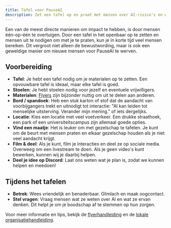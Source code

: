 ```yaml
---
title: Tafel voor PauseAI
description: Zet een tafel op en praat met mensen over AI-risico's en waarom we moeten pauzeren.
---
```


Een van de meest directe manieren om impact te hebben, is door mensen één-op-één te overtuigen.
Door een tafel in het openbaar op te zetten en mensen uit te nodigen om met je te praten, kun je in korte tijd veel mensen bereiken.
Dit vergroot niet alleen de bewustwording, maar is ook een geweldige manier om nieuwe mensen voor PauseAI te werven.

## Voorbereiding

- **Tafel**: Je hebt een tafel nodig om je materialen op te zetten. Een opvouwbare tafel is ideaal, maar elke tafel is goed.
- **Stoelen**: Je hebt stoelen nodig voor jezelf en eventuele vrijwilligers.
- **Materialen**: [Flyers](/flyering) zijn bijzonder nuttig om uit te delen aan anderen.
- **Bord / spandoek**: Heb een stuk karton of stof dat de aandacht van voorbijgangers trekt en uitnodigt tot interactie: "AI kan leiden tot menselijke uitsterving. Verander mijn mening." of iets dergelijks.
- **Locatie**: Kies een locatie met veel voetverkeer. Een drukke straathoek, een park of een universiteitscampus zijn allemaal goede opties.
- **Vind een maatje**: Het is leuker om met gezelschap te tafelen. Je kunt om de beurt met mensen praten en elkaar gezelschap houden als je niet veel aandacht krijgt.
- **Film & deel**: Als je kunt, film je interacties en deel ze op sociale media. Overweeg om een livestream te doen. Als je geen video's kunt bewerken, kunnen wij je daarbij helpen.
- **Deel je idee op Discord**: Laat ons weten wat je plan is, zodat we kunnen helpen en meedoen!

## Tijdens het tafelen

- **Betrek**: Wees vriendelijk en benaderbaar. Glimlach en maak oogcontact.
- **Stel vragen**: Vraag mensen wat ze weten over AI en wat ze ervan denken. Dit helpt je om je boodschap af te stemmen op hun zorgen.

Voor meer informatie en tips, bekijk de [flyerhandleiding](/flyering) en de [lokale organisatiehandleiding](local-organizing).
